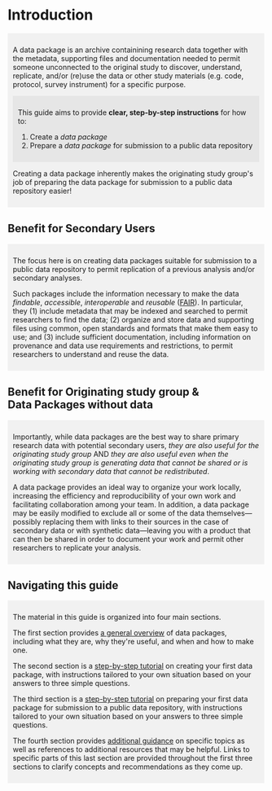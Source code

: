 # Introduction

<div markdown="1" style="background-color:rgba(0, 0, 0, 0.0470588); text-align:left; vertical-align: top; padding:10px 10px; margin-bottom: 10px;">

A data package is an archive containining research data together with the metadata,
supporting files and documentation needed to permit someone unconnected to the original 
study to discover, understand, replicate, and/or (re)use the data or other study materials
(e.g. code, protocol, survey instrument) for a specific purpose. 

<div markdown="1" style="background-color:rgba(0, 0, 0, 0.0470588); text-align:left; vertical-align: top; padding:10px 10px; margin-bottom: 10px;">

This guide aims to provide **clear, step-by-step instructions** for how to:

1. Create a *data package*
2. Prepare a *data package* for submission to a public data repository

</div>

Creating a data package inherently makes the originating study group's job of preparing the data package for submission to a
public data repository easier!

</div>

## Benefit for Secondary Users 

<div markdown="1" style="background-color:rgba(0, 0, 0, 0.0470588); text-align:left; vertical-align: top; padding:10px 10px; margin-bottom: 10px;">

The focus here is on creating data packages suitable for submission to a public data repository to permit replication of a previous analysis and/or secondary analyses. 

Such packages include the information necessary to make
the data *findable*, *accessible*, *interoperable* and *reusable*
([FAIR](https://www.go-fair.org/fair-principles/)). In particular, they (1)
include metadata that may be indexed and searched to permit researchers to
find the data; (2) organize and store data and supporting files using common,
open standards and formats that make them easy to use; and (3) include
sufficient documentation, including information on provenance and data use
requirements and restrictions, to permit researchers to understand and reuse the data.

</div>

## Benefit for Originating study group & <br>Data Packages without data

<div markdown="1" style="background-color:rgba(0, 0, 0, 0.0470588); text-align:left; vertical-align: top; padding:10px 10px; margin-bottom: 10px;">

Importantly, while data packages are the best way to share primary research
data with potential secondary users, *they are also useful for the originating 
study group* AND *they are also useful even when the originating study group is 
generating data that cannot be shared or is working with secondary data that cannot 
be redistributed*. 

A data package provides an ideal way to organize your work locally, increasing
the efficiency and reproducibility of your own work and facilitating
collaboration among your team. In addition, a data package may be easily
modified to exclude all or some of the data themselves—possibly replacing them with links to
their sources in the case of secondary data or with synthetic data—leaving you
with a product that can then be shared in order to document your work and
permit other researchers to replicate your analysis.

</div>

## Navigating this guide

<div markdown="1" style="background-color:rgba(0, 0, 0, 0.0470588); text-align:left; vertical-align: top; padding:10px 10px; margin-bottom: 10px;">

The material in this guide is organized into four main sections. 

The first section provides
[a general overview](overview/what) of data packages, including what they are,
why they're useful, and when and how to make one. 

The second section is a
[step-by-step tutorial](fit) on creating your first data package, with
instructions tailored to your own situation based on your answers to three
simple questions. 

The third section is a
[step-by-step tutorial](fit) on preparing your first data package for submission to a public data repository, with
instructions tailored to your own situation based on your answers to three
simple questions.

The fourth section provides [additional guidance](g-and-r) on
specific topics as well as references to additional resources that may be
helpful. Links to specific parts of this last section are provided throughout the 
first three sections to clarify concepts and recommendations as they come up.  

</div>
